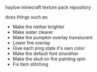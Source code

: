 haylow minecraft texture pack repository

does things such as:

- Make the nether brighter
- Make water clearer
- Make the pumpkin overlay translucent
- Lower fire overlay
- Give each ping state it's own color
- Make the default font smoother
- Make the skull on fire painting spin
- Fix item stitching